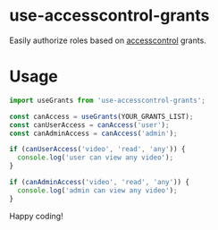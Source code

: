 # use-accesscontrol-grants
Easily authorize roles based on [accesscontrol](https://github.com/onury/accesscontrol) grants.

# Usage
```js
import useGrants from 'use-accesscontrol-grants';

const canAccess = useGrants(YOUR_GRANTS_LIST);
const canUserAccess = canAccess('user');
const canAdminAccess = canAccess('admin');

if (canUserAccess('video', 'read', 'any')) {
  console.log('user can view any video');
}

if (canAdminAccess('video', 'read', 'any')) {
  console.log('admin can view any video');
}

```

Happy coding!
